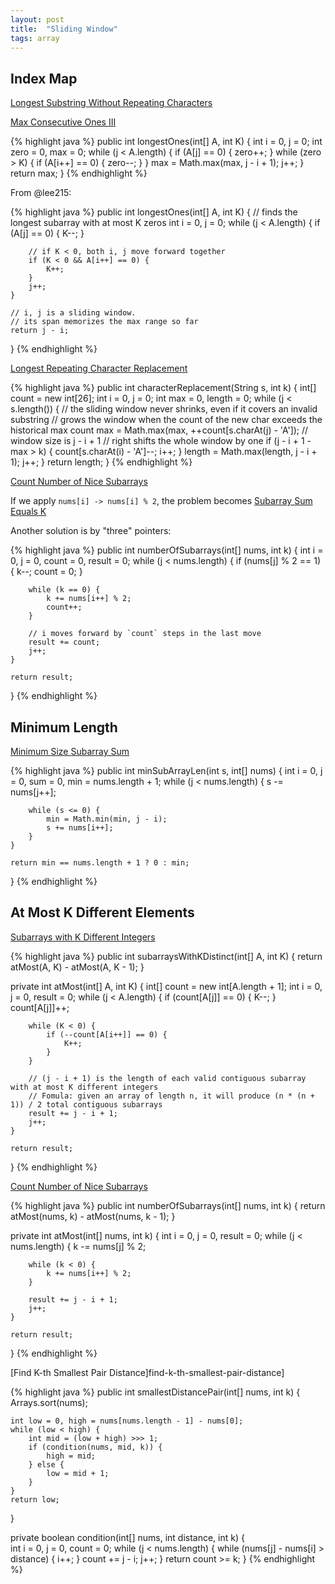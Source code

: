 ```yaml
---
layout: post
title:  "Sliding Window"
tags: array
---
```

## Index Map

[Longest Substring Without Repeating Characters][longest-substring-without-repeating-characters]

[Max Consecutive Ones III][max-consecutive-ones-iii]

{% highlight java %}
public int longestOnes(int[] A, int K) {
    int i = 0, j = 0;
    int zero = 0, max = 0;
    while (j < A.length) {
        if (A[j] == 0) {
            zero++;
        }
        while (zero > K) {
            if (A[i++] == 0) {
                zero--;
            }
        }
        max = Math.max(max, j - i + 1);
        j++;
    }
    return max;
}
{% endhighlight %}

From @lee215:

{% highlight java %}
public int longestOnes(int[] A, int K) {
    // finds the longest subarray with at most K zeros
    int i = 0, j = 0;
    while (j < A.length) {
        if (A[j] == 0) {
            K--;
        }

        // if K < 0, both i, j move forward together
        if (K < 0 && A[i++] == 0) {
            K++;
        }
        j++;
    }

    // i, j is a sliding window.
    // its span memorizes the max range so far
    return j - i;
}
{% endhighlight %}

[Longest Repeating Character Replacement][longest-repeating-character-replacement]

{% highlight java %}
public int characterReplacement(String s, int k) {
    int[] count = new int[26];
    int i = 0, j = 0;
    int max = 0, length = 0;
    while (j < s.length()) {
        // the sliding window never shrinks, even if it covers an invalid substring
        // grows the window when the count of the new char exceeds the historical max count
        max = Math.max(max, ++count[s.charAt(j) - 'A']);
        // window size is j - i + 1
        // right shifts the whole window by one
        if (j - i + 1 - max > k) {
            count[s.charAt(i) - 'A']--;
            i++;
        }
        length = Math.max(length, j - i + 1);
        j++;
    }
    return length;
}
{% endhighlight %}

[Count Number of Nice Subarrays][count-number-of-nice-subarrays]

If we apply `nums[i] -> nums[i] % 2`, the problem becomes [Subarray Sum Equals K][subarray-sum-equals-k]

Another solution is by "three" pointers:

{% highlight java %}
public int numberOfSubarrays(int[] nums, int k) {
    int i = 0, j = 0, count = 0, result = 0;
    while (j < nums.length) {
        if (nums[j] % 2 == 1) {
            k--;
            count = 0;
        }

        while (k == 0) {
            k += nums[i++] % 2;
            count++;
        }

        // i moves forward by `count` steps in the last move
        result += count;
        j++;
    }

    return result;
}
{% endhighlight %}

## Minimum Length

[Minimum Size Subarray Sum][minimum-size-subarray-sum]

{% highlight java %}
public int minSubArrayLen(int s, int[] nums) {
    int i = 0, j = 0, sum = 0, min = nums.length + 1;
    while (j < nums.length) {
        s -= nums[j++];

        while (s <= 0) {
            min = Math.min(min, j - i);
            s += nums[i++];
        }
    }

    return min == nums.length + 1 ? 0 : min;
}
{% endhighlight %}

## At Most K Different Elements

[Subarrays with K Different Integers][subarrays-with-k-different-integers]

{% highlight java %}
public int subarraysWithKDistinct(int[] A, int K) {
    return atMost(A, K) - atMost(A, K - 1);
}

private int atMost(int[] A, int K) {
    int[] count = new int[A.length + 1];
    int i = 0, j = 0, result = 0;
    while (j < A.length) {
        if (count[A[j]] == 0) {
            K--;
        }
        count[A[j]]++;

        while (K < 0) {
            if (--count[A[i++]] == 0) {
                K++;
            }
        }

        // (j - i + 1) is the length of each valid contiguous subarray with at most K different integers
        // Fomula: given an array of length n, it will produce (n * (n + 1)) / 2 total contiguous subarrays
        result += j - i + 1;
        j++;
    }

    return result;
}
{% endhighlight %}

[Count Number of Nice Subarrays][count-number-of-nice-subarrays]

{% highlight java %}
public int numberOfSubarrays(int[] nums, int k) {
    return atMost(nums, k) - atMost(nums, k - 1);
}

private int atMost(int[] nums, int k) {
    int i = 0, j = 0, result = 0;
    while (j < nums.length) {
        k -= nums[j] % 2;

        while (k < 0) {
            k += nums[i++] % 2;
        }

        result += j - i + 1;
        j++;
    }

    return result;
}
{% endhighlight %}

[Find K-th Smallest Pair Distance]find-k-th-smallest-pair-distance]

{% highlight java %}
public int smallestDistancePair(int[] nums, int k) {
    Arrays.sort(nums);

    int low = 0, high = nums[nums.length - 1] - nums[0];
    while (low < high) {
        int mid = (low + high) >>> 1;
        if (condition(nums, mid, k)) {
            high = mid;
        } else {
            low = mid + 1;
        }
    }
    return low;
}

private boolean condition(int[] nums, int distance, int k) {            
    int i = 0, j = 0, count = 0;
    while (j < nums.length) {
        while (nums[j] - nums[i] > distance) {
            i++;
        }
        count += j - i;
        j++;
    }
    return count >= k;
}
{% endhighlight %}

[count-number-of-nice-subarrays]: https://leetcode.com/problems/count-number-of-nice-subarrays/
[find-k-th-smallest-pair-distance]: https://leetcode.com/problems/find-k-th-smallest-pair-distance/
[longest-repeating-character-replacement]: https://leetcode.com/problems/longest-repeating-character-replacement/
[longest-substring-without-repeating-characters]: https://leetcode.com/problems/longest-substring-without-repeating-characters/
[max-consecutive-ones-iii]: https://leetcode.com/problems/max-consecutive-ones-iii/
[minimum-size-subarray-sum]: https://leetcode.com/problems/minimum-size-subarray-sum/
[subarray-sum-equals-k]: https://leetcode.com/problems/subarray-sum-equals-k/
[subarrays-with-k-different-integers]: https://leetcode.com/problems/subarrays-with-k-different-integers/

